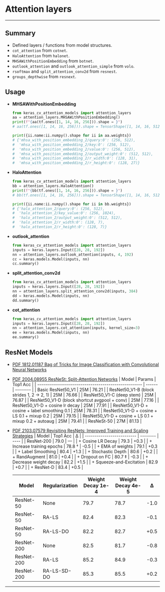 # Attention layers
***

## Summary
  - Defined layers / functions from model structures.
  - `cot_attention` from `cotnet`.
  - `HaloAttention` from `halonet`.
  - `MHSAWithPositionEmbedding` from `botnet`.
  - `outlook_attention` and `outlook_attention_simple` from `volo`.
  - `rsoftmax` and `split_attention_conv2d` from `resnest`.
  - `groups_depthwise` from `resnext`.
## Usage
  - **MHSAWithPositionEmbedding**
    ```py
    from keras_cv_attention_models import attention_layers
    aa = attention_layers.MHSAWithPositionEmbedding()
    print(f"{aa(tf.ones([1, 14, 16, 256])).shape = }")
    # aa(tf.ones([1, 14, 16, 256])).shape = TensorShape([1, 14, 16, 512])

    print({ii.name:ii.numpy().shape for ii in aa.weights})
    # {'mhsa_with_position_embedding_2/query:0': (256, 512),
    #  'mhsa_with_position_embedding_2/key:0': (256, 512),
    #  'mhsa_with_position_embedding_2/value:0': (256, 512),
    #  'mhsa_with_position_embedding_2/output_weight:0': (512, 512),
    #  'mhsa_with_position_embedding_2/r_width:0': (128, 31),
    #  'mhsa_with_position_embedding_2/r_height:0': (128, 27)}
    ```
  - **HaloAttention**
    ```py
    from keras_cv_attention_models import attention_layers
    bb = attention_layers.HaloAttention()
    print(f"{bb(tf.ones([1, 14, 16, 256])).shape = }")
    # bb(tf.ones([1, 14, 16, 256])).shape = TensorShape([1, 14, 16, 512])

    print({ii.name:ii.numpy().shape for ii in bb.weights})
    # {'halo_attention_2/query:0': (256, 512),
    #  'halo_attention_2/key_value:0': (256, 1024),
    #  'halo_attention_2/output_weight:0': (512, 512),
    #  'halo_attention_2/r_width:0': (128, 7),
    #  'halo_attention_2/r_height:0': (128, 7)}
    ```
  - **outlook_attention**
    ```py
    from keras_cv_attention_models import attention_layers
    inputs = keras.layers.Input([28, 28, 192])
    nn = attention_layers.outlook_attention(inputs, 4, 192)
    cc = keras.models.Model(inputs, nn)
    cc.summary()
    ```
  - **split_attention_conv2d**
    ```py
    from keras_cv_attention_models import attention_layers
    inputs = keras.layers.Input([28, 28, 192])
    nn = attention_layers.split_attention_conv2d(inputs, 384)
    dd = keras.models.Model(inputs, nn)
    dd.summary()
    ```
  - **cot_attention**
    ```py
    from keras_cv_attention_models import attention_layers
    inputs = keras.layers.Input([28, 28, 192])
    nn = attention_layers.cot_attention(inputs, kernel_size=3)
    ee = keras.models.Model(inputs, nn)
    ee.summary()
    ```
## ResNet Models
  - [PDF 1812.01187 Bag of Tricks for Image Classification with Convolutional Neural Networks](https://arxiv.org/pdf/1812.01187.pdf)
  - [PDF 2004.08955 ResNeSt: Split-Attention Networks](https://arxiv.org/pdf/2004.08955.pdf)
    | Model                                                 | Params | Top1 Acc |
    | ----------------------------------------------------- | ------ | -------- |
    | Basic ResNet50_V1                                     | 25M    | 76.21    |
    | ResNet50_V1-B (block strides 1, 2 -> 2, 1)            | 25M    | 76.66    |
    | ResNet50_V1-C (deep stem)                             | 25M    | 76.87    |
    | ResNet50_V1-D (block shortcut avgpool + conv)         | 25M    | 77.16    |
    | ResNet50_V1-D + cosine lr decay                       | 25M    | 77.91    |
    | ResNet50_V1-D + cosine + label smoothing 0.1          | 25M    | 78.31    |
    | ResNet50_V1-D + cosine + LS 0.1 + mixup 0.2           | 25M    | 79.15    |
    | ResNet50_V1-D + cosine + LS 0.1 + mixup 0.2 + autoaug | 25M    | 79.41    |
    | ResNeSt-50                                            | 27M    | 81.13    |

  - [PDF 2103.07579 Revisiting ResNets: Improved Training and Scaling Strategies](https://arxiv.org/pdf/2103.07579.pdf)
    | Model                      | Top1 Acc | ∆    |
    | -------------------------- | -------- | ---- |
    | ResNet-200                 | 79.0     | —    |
    | + Cosine LR Decay          | 79.3     | +0.3 |
    | + Increase training epochs | 78.8 †   | -0.5 |
    | + EMA of weights           | 79.1     | +0.3 |
    | + Label Smoothing          | 80.4     | +1.3 |
    | + Stochastic Depth         | 80.6     | +0.2 |
    | + RandAugment              | 81.0     | +0.4 |
    | + Dropout on FC            | 80.7 ‡   | -0.3 |
    | + Decrease weight decay    | 82.2     | +1.5 |
    | + Squeeze-and-Excitation   | 82.9     | +0.7 |
    | + ResNet-D                 | 83.4     | +0.5 |

    | Model      | Regularization | Weight Decay 1e-4 | Weight Decay 4e-5 | ∆    |
    | ---------- | -------------- | ----------------- | ----------------- | ---- |
    | ResNet-50  | None           | 79.7              | 78.7              | -1.0 |
    | ResNet-50  | RA-LS          | 82.4              | 82.3              | -0.1 |
    | ResNet-50  | RA-LS-DO       | 82.2              | 82.7              | +0.5 |
    | ResNet-200 | None           | 82.5              | 81.7              | -0.8 |
    | ResNet-200 | RA-LS          | 85.2              | 84.9              | -0.3 |
    | ResNet-200 | RA-LS-SD-DO    | 85.3              | 85.5              | +0.2 |
***
